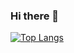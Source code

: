 ### Hi there 👋

[![Top Langs](https://github-readme-stats.vercel.app/api/top-langs/?username=samuel-pratt&layout=compact)](https://github.com/anuraghazra/github-readme-stats)

<!--
**samuel-pratt/samuel-pratt** is a ✨ _special_ ✨ repository because its `README.md` (this file) appears on your GitHub profile.

Here are some ideas to get you started:

- 🔭 I’m currently working on ...
- 🌱 I’m currently learning ...
- 👯 I’m looking to collaborate on ...
- 🤔 I’m looking for help with ...
- 💬 Ask me about ...
- 📫 How to reach me: ...
- 😄 Pronouns: ...
- ⚡ Fun fact: ...
-->
